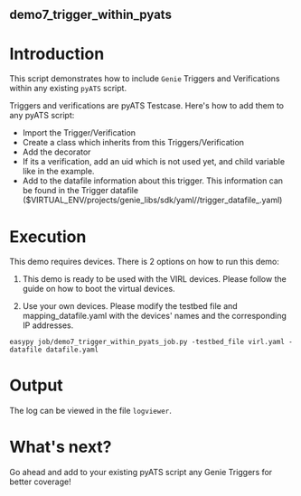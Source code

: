 ## demo7_trigger_within_pyats

# Introduction

This script demonstrates how to include `Genie` Triggers and Verifications
within any existing `pyATS` script.

Triggers and verifications are pyATS Testcase. Here's how to add them to any
pyATS script:

* Import the Trigger/Verification
* Create a class which inherits from this Triggers/Verification
* Add the decorator
* If its a verification, add an uid which is not used yet, and child variable like in the example.
* Add to the datafile information about this trigger. This information can be found in the Trigger datafile
  ($VIRTUAL_ENV/projects/genie_libs/sdk/yaml/<os>/trigger_datafile_<os>.yaml)

# Execution

This demo requires devices. There is 2 options on how to run this demo:

1) This demo is ready to be used with the VIRL devices. Please follow the guide
   <here> on how to boot the virtual devices.

2) Use your own devices. Please modify the testbed file and mapping_datafile.yaml
   with the devices' names and the corresponding IP addresses.

```
easypy job/demo7_trigger_within_pyats_job.py -testbed_file virl.yaml -datafile datafile.yaml
```

# Output

The log can be viewed in the file `logviewer`.

# What's next?

Go ahead and add to your existing pyATS script any Genie Triggers for better coverage!
